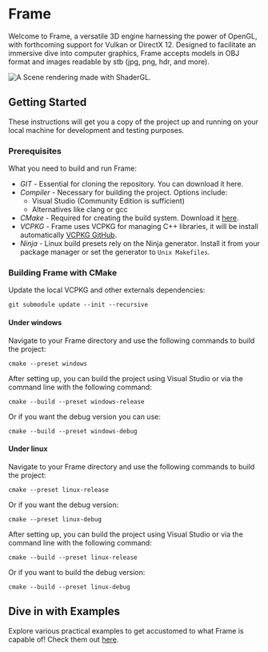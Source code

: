 # Frame

Welcome to Frame, a versatile 3D engine harnessing the power of OpenGL, with forthcoming support for Vulkan or DirectX 12. Designed to facilitate an immersive dive into computer graphics, Frame accepts models in OBJ format and images readable by stb (jpg, png, hdr, and more).

![A Scene rendering made with ShaderGL.](examples/raytracing.png)

## Getting Started

These instructions will get you a copy of the project up and running on your local machine for development and testing purposes.

### Prerequisites

What you need to build and run Frame:

- *GIT* - Essential for cloning the repository. You can download it here.
- *Compiler* - Necessary for building the project. Options include:
  - Visual Studio (Community Edition is sufficient)
  - Alternatives like clang or gcc
- *CMake* - Required for creating the build system. Download it [here](https://cmake.org/).
- *VCPKG* - Frame uses VCPKG for managing C++ libraries, it will be install automatically [VCPKG GitHub](https://github.com/Microsoft/vcpkg/).
- *Ninja* - Linux build presets rely on the Ninja generator. Install it from your package manager or set the generator to `Unix Makefiles`.

### Building Frame with CMake

Update the local VCPKG and other externals dependencies:

```shell
git submodule update --init --recursive
```

#### Under windows

Navigate to your Frame directory and use the following commands to build the project:

```shell
cmake --preset windows
```

After setting up, you can build the project using Visual Studio or via the command line with the following command:

```shell
cmake --build --preset windows-release
```

Or if you want the debug version you can use:

```shell
cmake --build --preset windows-debug
```

#### Under linux

Navigate to your Frame directory and use the following commands to build the project:

```shell
cmake --preset linux-release
```

Or if you want the debug version:

```shell
cmake --preset linux-debug
```

After setting up, you can build the project using Visual Studio or via the command line with the following command:

```shell
cmake --build --preset linux-release
```

Or if you want to build the debug version:

```shell
cmake --build --preset linux-debug
```

## Dive in with Examples

Explore various practical examples to get accustomed to what Frame is capable of! Check them out [here](examples/README.md).
